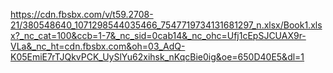 https://cdn.fbsbx.com/v/t59.2708-21/380548640_1071298544035466_7547719734131681297_n.xlsx/Book1.xlsx?_nc_cat=100&ccb=1-7&_nc_sid=0cab14&_nc_ohc=Ufj1cEpSJCUAX9r-VLa&_nc_ht=cdn.fbsbx.com&oh=03_AdQ-K05EmiE7rTJQkvPCK_UySlYu62xihsk_nKqcBie0ig&oe=650D40E5&dl=1
